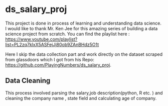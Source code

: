 # ds_salary_proj

This project is done in process of learning and understanding data science. I would like to thank Mr. Ken Jee for this amazing series of building a data science project from scratch.
You can find the playlist here : https://www.youtube.com/playlist?list=PL2zq7klxX5ASFejJj80ob9ZAnBHdz5O1t

Here I skip the data collection part and work directly on the dataset scraped from glassdoors which I got from his Repo: https://github.com/PlayingNumbers/ds_salary_proj.

## Data Cleaning

This process involved parsing the salary,job description(python, R etc. ) and cleaning the company name , state field and calculating age of company.
